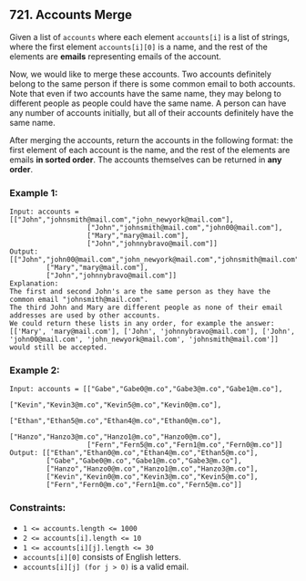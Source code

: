 ## 721. Accounts Merge

Given a list of ```accounts``` where each element ```accounts[i]``` is a list of strings, where the first element ```accounts[i][0]``` is a name, and the rest of the elements are **emails** representing emails of the account.

Now, we would like to merge these accounts. Two accounts definitely belong to the same person if there is some common email to both accounts. Note that even if two accounts have the same name, they may belong to different people as people could have the same name. A person can have any number of accounts initially, but all of their accounts definitely have the same name.

After merging the accounts, return the accounts in the following format: the first element of each account is the name, and the rest of the elements are emails **in sorted order**. The accounts themselves can be returned in **any order**.

### Example 1:
```
Input: accounts = [["John","johnsmith@mail.com","john_newyork@mail.com"],
                   ["John","johnsmith@mail.com","john00@mail.com"],
                   ["Mary","mary@mail.com"],
                   ["John","johnnybravo@mail.com"]]
Output: [["John","john00@mail.com","john_newyork@mail.com","johnsmith@mail.com"],
         ["Mary","mary@mail.com"],
         ["John","johnnybravo@mail.com"]]
Explanation:
The first and second John's are the same person as they have the common email "johnsmith@mail.com".
The third John and Mary are different people as none of their email addresses are used by other accounts.
We could return these lists in any order, for example the answer:
[['Mary', 'mary@mail.com'], ['John', 'johnnybravo@mail.com'], ['John', 'john00@mail.com', 'john_newyork@mail.com', 'johnsmith@mail.com']]
would still be accepted.
```
### Example 2:
```
Input: accounts = [["Gabe","Gabe0@m.co","Gabe3@m.co","Gabe1@m.co"],
                   ["Kevin","Kevin3@m.co","Kevin5@m.co","Kevin0@m.co"],
                   ["Ethan","Ethan5@m.co","Ethan4@m.co","Ethan0@m.co"],
                   ["Hanzo","Hanzo3@m.co","Hanzo1@m.co","Hanzo0@m.co"],
                   ["Fern","Fern5@m.co","Fern1@m.co","Fern0@m.co"]]
Output: [["Ethan","Ethan0@m.co","Ethan4@m.co","Ethan5@m.co"],
         ["Gabe","Gabe0@m.co","Gabe1@m.co","Gabe3@m.co"],
         ["Hanzo","Hanzo0@m.co","Hanzo1@m.co","Hanzo3@m.co"],
         ["Kevin","Kevin0@m.co","Kevin3@m.co","Kevin5@m.co"],
         ["Fern","Fern0@m.co","Fern1@m.co","Fern5@m.co"]]
```

### Constraints:

* ```1 <= accounts.length <= 1000```
* ```2 <= accounts[i].length <= 10```
* ```1 <= accounts[i][j].length <= 30```
* ```accounts[i][0]``` consists of English letters.
* ```accounts[i][j] (for j > 0)``` is a valid email.
